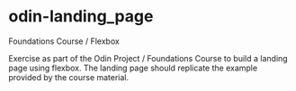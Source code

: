 # odin-landing_page
Foundations Course / Flexbox

Exercise as part of the Odin Project / Foundations Course to build a landing page using flexbox. The landing page should replicate the example provided by the course material.